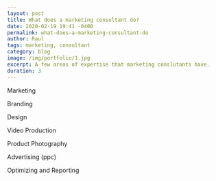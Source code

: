 ```yaml
---
layout: post
title: What does a marketing consultant do?
date: 2020-02-19 19:41 -0400
permalink: what-does-a-marketing-consultant-do
author: Raul
tags: marketing, consultant
category: blog
image: /img/portfolio/1.jpg
excerpt: A few areas of expertise that marketing conslutants have.
duration: 3
---
```


Marketing

Branding

Design

Video Production

Product Photography

Advertising (ppc)

Optimizing and Reporting

